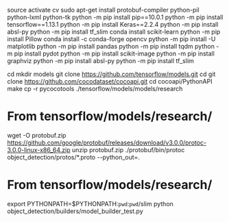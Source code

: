 
source activate cv
sudo apt-get install protobuf-compiler python-pil python-lxml python-tk
python -m pip install pip==10.0.1
python -m pip install tensorflow==1.13.1
python -m pip install Keras==2.2.4
python -m pip install absl-py 
python -m pip install tf_slim 
conda install scikit-learn
python -m pip install Pillow
conda install -c conda-forge opencv
python -m pip install -U matplotlib
python -m pip install pandas
python -m pip install tqdm
python -m pip install pydot
python -m pip install scikit-image
python -m pip install graphviz
python -m pip install absl-py 
python -m pip install tf_slim 

cd
mkdir models
git clone https://github.com/tensorflow/models.git
cd
git clone https://github.com/cocodataset/cocoapi.git
cd cocoapi/PythonAPI
make
cp -r pycocotools ./tensorflow/models/models/research
# From tensorflow/models/research/
wget -O protobuf.zip https://github.com/google/protobuf/releases/download/v3.0.0/protoc-3.0.0-linux-x86_64.zip
unzip protobuf.zip
./protobuf/bin/protoc object_detection/protos/*.proto --python_out=.
# From tensorflow/models/research/
export PYTHONPATH=$PYTHONPATH:`pwd`:`pwd`/slim
python object_detection/builders/model_builder_test.py